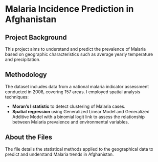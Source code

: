 # Malaria Incidence Prediction in Afghanistan

## Project Background
This project aims to understand and predict the prevalence of Malaria based on geographic characteristics such as average yearly temperature and precipitation.

## Methodology
The dataset includes data from a national malaria indicator assessment conducted in 2008, covering 157 areas. I employed spatial analysis techniques:
- **Moran’s I statistic** to detect clustering of Malaria cases.
- **Spatial regression** using Generalized Linear Model and Generalized Additive Model with a binomial logit link to assess the relationship between Malaria prevalence and environmental variables.

## About the Files
The file details the statistical methods applied to the geographical data to predict and understand Malaria trends in Afghanistan.


